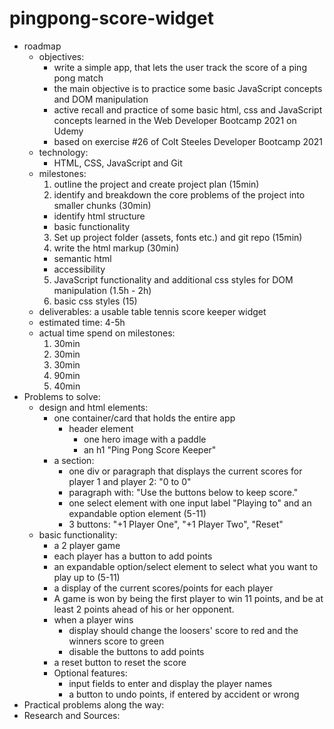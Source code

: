# pingpong-score-widget

- roadmap
  - objectives:
    - write a simple app, that lets the user track the score of a ping pong match
    - the main objective is to practice some basic JavaScript concepts and DOM manipulation
    - active recall and practice of some basic html, css and JavaScript concepts learned in the Web Developer Bootcamp 2021 on Udemy
    - based on exercise #26 of Colt Steeles Developer Bootcamp 2021
  - technology:
    - HTML, CSS, JavaScript and Git
  - milestones:
    1. outline the project and create project plan (15min)
    2. identify and breakdown the core problems of the project into smaller chunks (30min)
    - identify html structure
    - basic functionality
    3. Set up project folder (assets, fonts etc.) and git repo (15min)
    4. write the html markup (30min)
    - semantic html
    - accessibility
    5. JavaScript functionality and additional css styles for DOM manipulation (1.5h - 2h)
    6. basic css styles (15)
  - deliverables: a usable table tennis score keeper widget
  - estimated time: 4-5h
  - actual time spend on milestones:
    1. 30min
    2. 30min
    3. 30min
    4. 90min
    5. 40min
- Problems to solve:
  - design and html elements:
    - one container/card that holds the entire app
      - header element
        - one hero image with a paddle
        - an h1 "Ping Pong Score Keeper"
    - a section:
      - one div or paragraph that displays the current scores for player 1 and player 2: "0 to 0"
      - paragraph with: "Use the buttons below to keep score."
      - one select element with one input label "Playing to" and an expandable option element (5-11)
      - 3 buttons: "+1 Player One", "+1 Player Two", "Reset"
  - basic functionality:
    - a 2 player game
    - each player has a button to add points
    - an expandable option/select element to select what you want to play up to (5-11)
    - a display of the current scores/points for each player
    - A game is won by being the first player to win 11 points, and be at least 2 points ahead of his or her opponent.
    - when a player wins
      - display should change the loosers' score to red and the winners score to green
      - disable the buttons to add points
    - a reset button to reset the score
    - Optional features:
      - input fields to enter and display the player names
      - a button to undo points, if entered by accident or wrong
- Practical problems along the way:
- Research and Sources:
